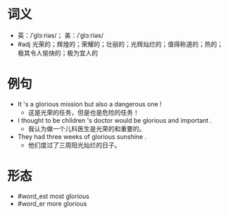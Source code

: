 # 词义
- 英：/ˈɡlɔːriəs/； 美：/ˈɡlɔːriəs/
- #adj 光荣的；辉煌的；荣耀的；壮丽的；光辉灿烂的；值得称道的；热的；极其令人愉快的；极为宜人的
# 例句
- It 's a glorious mission but also a dangerous one !
	- 这是光荣的任务，但是也是危险的任务！
- I thought to be children 's doctor would be glorious and important .
	- 我认为做一个儿科医生是光荣的和重要的。
- They had three weeks of glorious sunshine .
	- 他们度过了三周阳光灿烂的日子。
# 形态
- #word_est most glorious
- #word_er more glorious
